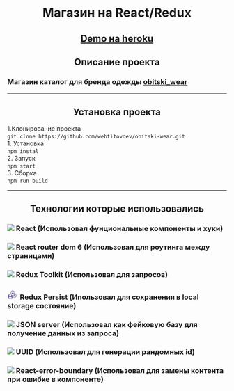 <h1 align=center>Магазин на React/Redux</h1>
<h2 align='center'><a href="https://obitski.herokuapp.com/">Demo на heroku</a></h2>
<h2 align='center'>Описание проекта</h2>
<h3>Магазин каталог для бренда одежды <a target="_blank" href="https://www.instagram.com/obitski_wear/">obitski_wear</a></h3>

---

<h2 align='center'>Установка проекта</h2>
1.Клонирование проекта <br>
    <code>git clone https://github.com/webtitovdev/obitski-wear.git</code><br>
1. Установка <br>
   <code>npm instal</code><br>
2. Запуск <br>
   <code>npm start</code><br>
3. Сборка <br>
   <code>npm run build</code> <br>

---

<h2 align='center'>Технологии которые использовались</h2>
<h3> <img style="max-width:20px;max-height:20px;" src="https://upload.wikimedia.org/wikipedia/commons/a/a7/React-icon.svg"/> React (Использовал фунциональные компоненты и хуки) </h3>
<h3> <img style="max-width:20px;max-height:20px;" src="https://res.cloudinary.com/practicaldev/image/fetch/s---xCsVK0j--/c_imagga_scale,f_auto,fl_progressive,h_1080,q_auto,w_1080/https://reacttraining.com/images/blog/reach-react-router-future.png"/> React router dom 6 (Использовал для роутинга между страницами) </h3>
<h3> <img style="max-width:25px;max-height:25px;" src="https://redux-toolkit.js.org/img/redux.svg"/> Redux Toolkit (Использовал для запросов) </h3>
<h3> <img style="max-width:25px;max-height:25px;" src="https://raw.githubusercontent.com/LukeBrandonFarrell/open-source-images/master/redux-persist-machine/redux-persist-machine-logo.png"/> Redux Persist (Ипользовал для сохранения в local storage состояние) </h3>
<h3> <img style="max-width:25px;max-height:25px;" src="https://www.sentry.dev/_assets2/static/be22c7c24f62ec149983212083ff65ad/5f035/nodejs.png"/> JSON server (Использовал как фейковую базу для получение данных из запроса) </h3>
<h3> <img style="max-width:25px;max-height:25px;" src="https://ludwhe.gallerycdn.vsassets.io/extensions/ludwhe/vscode-uuid/1.0.6/1642780667291/Microsoft.VisualStudio.Services.Icons.Default"/> UUID (Использовал для генерации рандомных id) </h3>
<h3> <img style="max-width:20px;max-height:20px;" src="https://upload.wikimedia.org/wikipedia/commons/a/a7/React-icon.svg"/> React-error-boundary (Использовал для замены контента при ошибке в компоненте) </h3>
